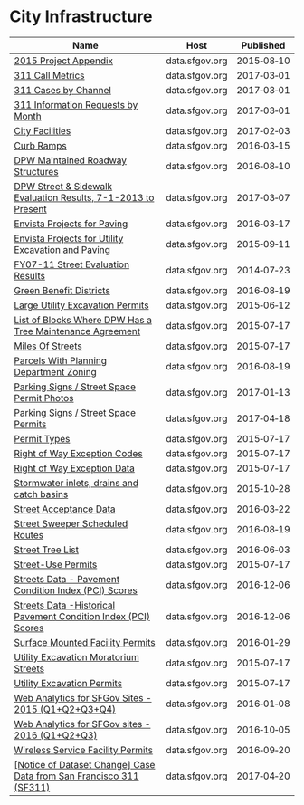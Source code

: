 # City Infrastructure

Name | Host | Published
---- | ---- | ---------
[2015 Project Appendix](../datasets/xpdk-pzjd.md) | data.sfgov.org | 2015&#x2011;08&#x2011;10
[311 Call Metrics](../datasets/mwjb-biik.md) | data.sfgov.org | 2017&#x2011;03&#x2011;01
[311 Cases by Channel](../datasets/jz25-nkm4.md) | data.sfgov.org | 2017&#x2011;03&#x2011;01
[311 Information Requests by Month](../datasets/hrr4-hjc6.md) | data.sfgov.org | 2017&#x2011;03&#x2011;01
[City Facilities](../datasets/nc68-ngbr.md) | data.sfgov.org | 2017&#x2011;02&#x2011;03
[Curb Ramps](../datasets/ch9w-7kih.md) | data.sfgov.org | 2016&#x2011;03&#x2011;15
[DPW Maintained Roadway Structures](../datasets/x5tj-txci.md) | data.sfgov.org | 2016&#x2011;08&#x2011;10
[DPW Street & Sidewalk Evaluation Results, 7-1-2013 to Present](../datasets/83ki-hu3p.md) | data.sfgov.org | 2017&#x2011;03&#x2011;07
[Envista Projects for Paving](../datasets/bxqh-5px8.md) | data.sfgov.org | 2016&#x2011;03&#x2011;17
[Envista Projects for Utility Excavation and Paving](../datasets/sf93-6dmr.md) | data.sfgov.org | 2015&#x2011;09&#x2011;11
[FY07-11 Street Evaluation Results](../datasets/i8y7-m763.md) | data.sfgov.org | 2014&#x2011;07&#x2011;23
[Green Benefit Districts](../datasets/bmjt-kdwv.md) | data.sfgov.org | 2016&#x2011;08&#x2011;19
[Large Utility Excavation Permits](../datasets/i926-ujnc.md) | data.sfgov.org | 2015&#x2011;06&#x2011;12
[List of Blocks Where DPW Has a Tree Maintenance Agreement](../datasets/fati-simc.md) | data.sfgov.org | 2015&#x2011;07&#x2011;17
[Miles Of Streets](../datasets/5s76-j52p.md) | data.sfgov.org | 2015&#x2011;07&#x2011;17
[Parcels With Planning Department Zoning](../datasets/6b2n-v87s.md) | data.sfgov.org | 2016&#x2011;08&#x2011;19
[Parking Signs / Street Space Permit Photos](../datasets/pigs-fac7.md) | data.sfgov.org | 2017&#x2011;01&#x2011;13
[Parking Signs / Street Space Permits](../datasets/sftu-nd43.md) | data.sfgov.org | 2017&#x2011;04&#x2011;18
[Permit Types](../datasets/6wa6-8527.md) | data.sfgov.org | 2015&#x2011;07&#x2011;17
[Right of Way Exception Codes](../datasets/a8af-5fif.md) | data.sfgov.org | 2015&#x2011;07&#x2011;17
[Right of Way Exception Data](../datasets/yrgu-vakm.md) | data.sfgov.org | 2015&#x2011;07&#x2011;17
[Stormwater inlets, drains and catch basins](../datasets/jtgq-b7c5.md) | data.sfgov.org | 2015&#x2011;10&#x2011;28
[Street Acceptance Data](../datasets/abvp-arbf.md) | data.sfgov.org | 2016&#x2011;03&#x2011;22
[Street Sweeper Scheduled Routes](../datasets/u2ac-gv9v.md) | data.sfgov.org | 2016&#x2011;08&#x2011;19
[Street Tree List](../datasets/tkzw-k3nq.md) | data.sfgov.org | 2016&#x2011;06&#x2011;03
[Street-Use Permits](../datasets/b6tj-gt35.md) | data.sfgov.org | 2015&#x2011;07&#x2011;17
[Streets Data - Pavement Condition Index (PCI) Scores](../datasets/5aye-4rtt.md) | data.sfgov.org | 2016&#x2011;12&#x2011;06
[Streets Data -Historical Pavement Condition Index (PCI) Scores](../datasets/78va-8dhi.md) | data.sfgov.org | 2016&#x2011;12&#x2011;06
[Surface Mounted Facility Permits](../datasets/xu5w-5kgd.md) | data.sfgov.org | 2016&#x2011;01&#x2011;29
[Utility Excavation Moratorium Streets](../datasets/5wbp-dwzt.md) | data.sfgov.org | 2015&#x2011;07&#x2011;17
[Utility Excavation Permits](../datasets/smdf-6c45.md) | data.sfgov.org | 2015&#x2011;07&#x2011;17
[Web Analytics for SFGov Sites - 2015 (Q1+Q2+Q3+Q4)](../datasets/yrfc-c5yu.md) | data.sfgov.org | 2016&#x2011;01&#x2011;08
[Web Analytics for SFGov sites - 2016 (Q1+Q2+Q3)](../datasets/iy4m-quhy.md) | data.sfgov.org | 2016&#x2011;10&#x2011;05
[Wireless Service Facility Permits](../datasets/xtj2-daw9.md) | data.sfgov.org | 2016&#x2011;09&#x2011;20
[[Notice of Dataset Change] Case Data from San Francisco 311 (SF311)](../datasets/vw6y-z8j6.md) | data.sfgov.org | 2017&#x2011;04&#x2011;20

